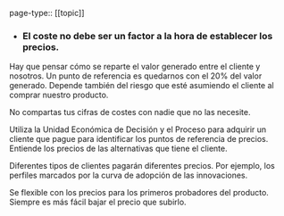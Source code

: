 page-type:: [[topic]]
- ### El coste no debe ser un factor a la hora de establecer los precios.

Hay que pensar cómo se reparte el valor generado entre el cliente y nosotros. Un punto de referencia es quedarnos con el 20% del valor generado. Depende también del riesgo que esté asumiendo el cliente al comprar nuestro producto.

No compartas tus cifras de costes con nadie que no las necesite.

Utiliza la Unidad Económica de Decisión y el Proceso para adquirir un cliente que pague para identificar los puntos de referencia de precios. Entiende los precios de las alternativas que tiene el cliente.

Diferentes tipos de clientes pagarán diferentes precios. Por ejemplo, los perfiles marcados por la curva de adopción de las innovaciones.

Se flexible con los precios para los primeros probadores del producto. Siempre es más fácil bajar el precio que subirlo.



